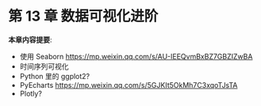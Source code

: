 # 第 13 章 数据可视化进阶

**本章内容提要**:

- 使用 Seaborn https://mp.weixin.qq.com/s/AU-IEEQvmBxBZ7GBZIZwBA
- 时间序列可视化
- Python 里的 ggplot2?
- PyEcharts https://mp.weixin.qq.com/s/5GJKIt5OkMh7C3xqoTJsTA
- Plotly?